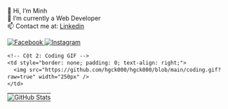 👋 Hi, I’m Minh  
👀 I’m currently a Web Developer  
📫 Contact me at: [Linkedin](https://www.linkedin.com/in/minh-quang-3325b9209/)

<a href="https://www.facebook.com/hgck000/">
  <img width="40px" alt="Facebook" src="https://i.pinimg.com/564x/7d/f2/cc/7df2cc2a2a2d14d93354abe29d435ae8.jpg"/>
</a>

<a href="https://www.instagram.com/toilaqminh/">
  <img width="40px" alt="Instagram" src="https://i.pinimg.com/736x/4d/40/97/4d4097f3c479b8da74d988c322c797fa.jpg"/>
</a>

<br/>

<!-- Bảng ẩn viền -->
<table border="0" style="border: none; border-collapse: collapse; width: 100%;">
  <tr>
    <!-- Cột 1: GitHub Stats -->
    <td style="border: none; padding: 0;">
      <picture>
        <source 
          srcset="https://github-readme-stats.vercel.app/api?username=hgck000&show_icons=true&theme=dark" 
          media="(prefers-color-scheme: dark)">
        <source 
          srcset="https://github-readme-stats.vercel.app/api?username=hgck000&show_icons=true" 
          media="(prefers-color-scheme: light)">
        <img 
          src="https://github-readme-stats.vercel.app/api?username=hgck000&show_icons=true" 
          alt="GitHub Stats" />
      </picture>
    </td>

    <!-- Cột 2: Coding GIF -->
    <td style="border: none; padding: 0; text-align: right;">
      <img src="https://github.com/hgck000/hgck000/blob/main/coding.gif?raw=true" width="250px" />
    </td>
  </tr>
</table>
